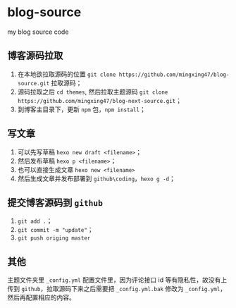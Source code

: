 # blog-source
my blog source code
## 博客源码拉取
1. 在本地欲拉取源码的位置 `git clone https://github.com/mingxing47/blog-source.git` 拉取源码；
2. 源码拉取之后 `cd themes`, 然后拉取主题源码 `git clone https://github.com/mingxing47/blog-next-source.git`；
3. 到博客主目录下，更新 `npm` 包，`npm install`；
## 写文章
1. 可以先写草稿 `hexo new draft <filename>`；
2. 然后发布草稿 `hexo p <filename>`；
3. 也可以直接生成文章 `hexo new <filename>`
4. 然后生成文章并发布部署到 `github\coding`，`hexo g -d`；
## 提交博客源码到 `github`
1. `git add .`；
2. `git commit -m "update"`；
3. `git push origing master`
## 其他
主题文件夹里 `_config.yml` 配置文件里，因为评论接口 id 等有隐私性，故没有上传到 `github`，拉取源码下来之后需要把 `_config.yml.bak` 修改为 `_config.yml`，然后再配置相应的内容。